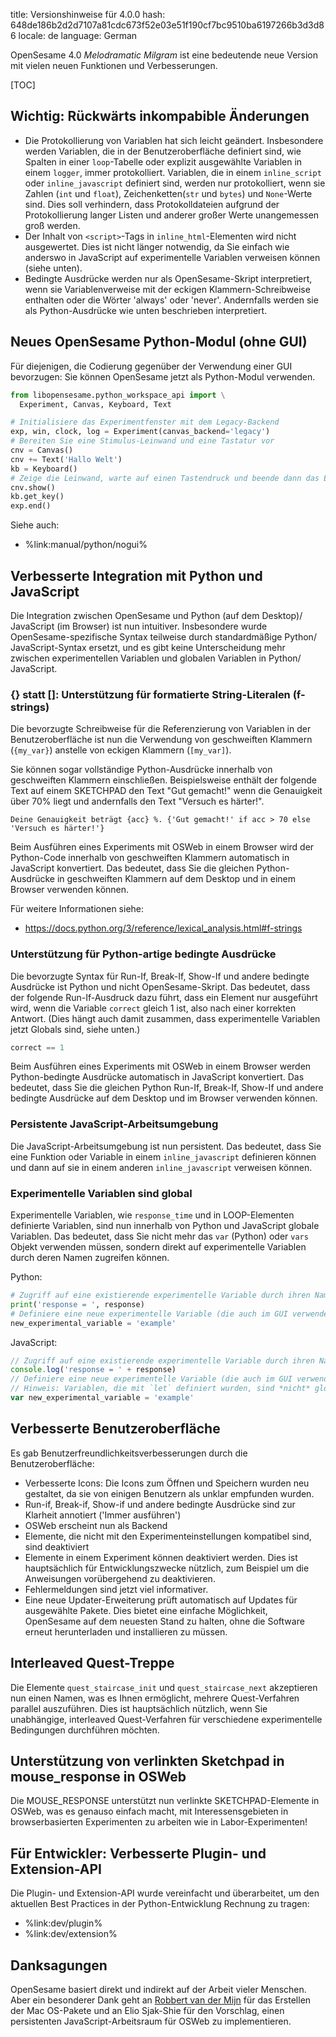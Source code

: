 title: Versionshinweise für 4.0.0
hash: 648de186b2d2d7107a81cdc673f52e03e51f190cf7bc9510ba6197266b3d3d86
locale: de
language: German

OpenSesame 4.0 *Melodramatic Milgram* ist eine bedeutende neue Version mit vielen neuen Funktionen und Verbesserungen.

[TOC]

## Wichtig: Rückwärts inkompabible Änderungen

- Die Protokollierung von Variablen hat sich leicht geändert. Insbesondere werden Variablen, die in der Benutzeroberfläche definiert sind, wie Spalten in einer `loop`-Tabelle oder explizit ausgewählte Variablen in einem `logger`, immer protokolliert. Variablen, die in einem `inline_script` oder `inline_javascript` definiert sind, werden nur protokolliert, wenn sie Zahlen (`int` und `float`), Zeichenketten(`str` und `bytes`) und `None`-Werte sind. Dies soll verhindern, dass Protokolldateien aufgrund der Protokollierung langer Listen und anderer großer Werte unangemessen groß werden.
- Der Inhalt von `<script>`-Tags in `inline_html`-Elementen wird nicht ausgewertet. Dies ist nicht länger notwendig, da Sie einfach wie anderswo in JavaScript auf experimentelle Variablen verweisen können (siehe unten).
- Bedingte Ausdrücke werden nur als OpenSesame-Skript interpretiert, wenn sie Variablenverweise mit der eckigen Klammern-Schreibweise enthalten oder die Wörter 'always' oder 'never'. Andernfalls werden sie als Python-Ausdrücke wie unten beschrieben interpretiert.

## Neues OpenSesame Python-Modul (ohne GUI)

Für diejenigen, die Codierung gegenüber der Verwendung einer GUI bevorzugen: Sie können OpenSesame jetzt als Python-Modul verwenden.

```python
from libopensesame.python_workspace_api import \
  Experiment, Canvas, Keyboard, Text

# Initialisiere das Experimentfenster mit dem Legacy-Backend
exp, win, clock, log = Experiment(canvas_backend='legacy')
# Bereiten Sie eine Stimulus-Leinwand und eine Tastatur vor
cnv = Canvas()
cnv += Text('Hallo Welt')
kb = Keyboard()
# Zeige die Leinwand, warte auf einen Tastendruck und beende dann das Experiment
cnv.show()
kb.get_key()
exp.end()
```

Siehe auch:

- %link:manual/python/nogui%

## Verbesserte Integration mit Python und JavaScript

Die Integration zwischen OpenSesame und Python (auf dem Desktop)/ JavaScript (im Browser) ist nun intuitiver. Insbesondere wurde OpenSesame-spezifische Syntax teilweise durch standardmäßige Python/ JavaScript-Syntax ersetzt, und es gibt keine Unterscheidung mehr zwischen experimentellen Variablen und globalen Variablen in Python/ JavaScript.

### {} statt []: Unterstützung für formatierte String-Literalen (f-strings)

Die bevorzugte Schreibweise für die Referenzierung von Variablen in der Benutzeroberfläche ist nun die Verwendung von geschweiften Klammern (`{my_var}`) anstelle von eckigen Klammern (`[my_var]`).

Sie können sogar vollständige Python-Ausdrücke innerhalb von geschweiften Klammern einschließen. Beispielsweise enthält der folgende Text auf einem SKETCHPAD den Text "Gut gemacht!" wenn die Genauigkeit über 70% liegt und andernfalls den Text "Versuch es härter!".

```text
Deine Genauigkeit beträgt {acc} %. {'Gut gemacht!' if acc > 70 else 'Versuch es härter!'}
```

Beim Ausführen eines Experiments mit OSWeb in einem Browser wird der Python-Code innerhalb von geschweiften Klammern automatisch in JavaScript konvertiert. Das bedeutet, dass Sie die gleichen Python-Ausdrücke in geschweiften Klammern auf dem Desktop und in einem Browser verwenden können.

Für weitere Informationen siehe:

- <https://docs.python.org/3/reference/lexical_analysis.html#f-strings>


### Unterstützung für Python-artige bedingte Ausdrücke

Die bevorzugte Syntax für Run-If, Break-If, Show-If und andere bedingte Ausdrücke ist Python und nicht OpenSesame-Skript. Das bedeutet, dass der folgende Run-If-Ausdruck dazu führt, dass ein Element nur ausgeführt wird, wenn die Variable `correct` gleich 1 ist, also nach einer korrekten Antwort. (Dies hängt auch damit zusammen, dass experimentelle Variablen jetzt Globals sind, siehe unten.)

```python
correct == 1
```

Beim Ausführen eines Experiments mit OSWeb in einem Browser werden Python-bedingte Ausdrücke automatisch in JavaScript konvertiert. Das bedeutet, dass Sie die gleichen Python Run-If, Break-If, Show-If und andere bedingte Ausdrücke auf dem Desktop und im Browser verwenden können.

### Persistente JavaScript-Arbeitsumgebung

Die JavaScript-Arbeitsumgebung ist nun persistent. Das bedeutet, dass Sie eine Funktion oder Variable in einem `inline_javascript` definieren können und dann auf sie in einem anderen `inline_javascript` verweisen können.

### Experimentelle Variablen sind global

Experimentelle Variablen, wie `response_time` und in LOOP-Elementen definierte Variablen, sind nun innerhalb von Python und JavaScript globale Variablen. Das bedeutet, dass Sie nicht mehr das `var` (Python) oder `vars` Objekt verwenden müssen, sondern direkt auf experimentelle Variablen durch deren Namen zugreifen können.

Python:

```python
# Zugriff auf eine existierende experimentelle Variable durch ihren Namen
print('response = ', response)
# Definiere eine neue experimentelle Variable (die auch im GUI verwendet werden kann)
new_experimental_variable = 'example'
```

JavaScript:

```javascript
// Zugriff auf eine existierende experimentelle Variable durch ihren Namen
console.log('response = ' + response)
// Definiere eine neue experimentelle Variable (die auch im GUI verwendet werden kann)
// Hinweis: Variablen, die mit `let` definiert wurden, sind *nicht* global verfügbar!
var new_experimental_variable = 'example'
```

## Verbesserte Benutzeroberfläche

Es gab Benutzerfreundlichkeitsverbesserungen durch die Benutzeroberfläche:

- Verbesserte Icons: Die Icons zum Öffnen und Speichern wurden neu gestaltet, da sie von einigen Benutzern als unklar empfunden wurden.
- Run-if, Break-if, Show-if und andere bedingte Ausdrücke sind zur Klarheit annotiert ('Immer ausführen')
- OSWeb erscheint nun als Backend
- Elemente, die nicht mit den Experimenteinstellungen kompatibel sind, sind deaktiviert
- Elemente in einem Experiment können deaktiviert werden. Dies ist hauptsächlich für Entwicklungszwecke nützlich, zum Beispiel um die Anweisungen vorübergehend zu deaktivieren.
- Fehlermeldungen sind jetzt viel informativer.
- Eine neue Updater-Erweiterung prüft automatisch auf Updates für ausgewählte Pakete. Dies bietet eine einfache Möglichkeit, OpenSesame auf dem neuesten Stand zu halten, ohne die Software erneut herunterladen und installieren zu müssen.

## Interleaved Quest-Treppe

Die Elemente `quest_staircase_init` und `quest_staircase_next` akzeptieren nun einen Namen, was es Ihnen ermöglicht, mehrere Quest-Verfahren parallel auszuführen. Dies ist hauptsächlich nützlich, wenn Sie unabhängige, interleaved Quest-Verfahren für verschiedene experimentelle Bedingungen durchführen möchten.


## Unterstützung von verlinkten Sketchpad in mouse_response in OSWeb

Die MOUSE_RESPONSE unterstützt nun verlinkte SKETCHPAD-Elemente in OSWeb, was es genauso einfach macht, mit Interessensgebieten in browserbasierten Experimenten zu arbeiten wie in Labor-Experimenten!

## Für Entwickler: Verbesserte Plugin- und Extension-API

Die Plugin- und Extension-API wurde vereinfacht und überarbeitet, um den aktuellen Best Practices in der Python-Entwicklung Rechnung zu tragen:

- %link:dev/plugin%
- %link:dev/extension%


## Danksagungen

OpenSesame basiert direkt und indirekt auf der Arbeit vieler Menschen. Aber ein besonderer Dank geht an [Robbert van der Mijn](https://github.com/robbertmijn) für das Erstellen der Mac OS-Pakete und an Elio Sjak-Shie für den Vorschlag, einen persistenten JavaScript-Arbeitsraum für OSWeb zu implementieren.